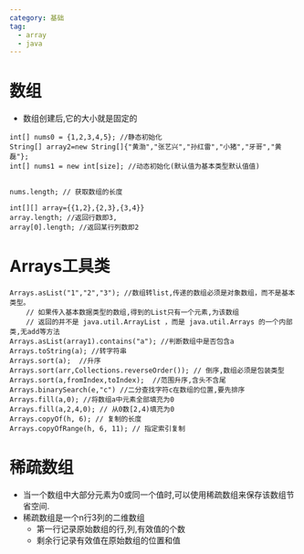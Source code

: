 ```yaml
---
category: 基础
tag: 
  - array
  - java
---
```

# 数组
- 数组创建后,它的大小就是固定的
```
int[] nums0 = {1,2,3,4,5}; //静态初始化
String[] array2=new String[]{"黄渤","张艺兴","孙红雷","小猪","牙哥","黄磊"};
int[] nums1 = new int[size]; //动态初始化(默认值为基本类型默认值值)


nums.length; // 获取数组的长度

int[][] array={{1,2},{2,3},{3,4}}
array.length; //返回行数即3,
array[0].length; //返回某行列数即2
```
# Arrays工具类
```
Arrays.asList("1","2","3"); //数组转list,传递的数组必须是对象数组，而不是基本类型。
    // 如果传入基本数据类型的数组,得到的List只有一个元素,为该数组 
    // 返回的并不是 java.util.ArrayList ，而是 java.util.Arrays 的一个内部类,无add等方法
Arrays.asList(array1).contains("a"); //判断数组中是否包含a
Arrays.toString(a); //转字符串
Arrays.sort(a);  //升序
Arrays.sort(arr,Collections.reverseOrder()); // 倒序,数组必须是包装类型
Arrays.sort(a,fromIndex,toIndex);  //范围升序,含头不含尾
Arrays.binarySearch(e,"c") //二分查找字符c在数组的位置,要先排序
Arrays.fill(a,0); //将数组a中元素全部填充为0
Arrays.fill(a,2,4,0); // 从0数[2,4)填充为0
Arrays.copyOf(h, 6); // 复制的长度
Arrays.copyOfRange(h, 6, 11); // 指定索引复制
```
# 稀疏数组
- 当一个数组中大部分元素为0或同一个值时,可以使用稀疏数组来保存该数组节省空间.
- 稀疏数组是一个n行3列的二维数组
    - 第一行记录原始数组的行,列,有效值的个数
    - 剩余行记录有效值在原始数组的位置和值

